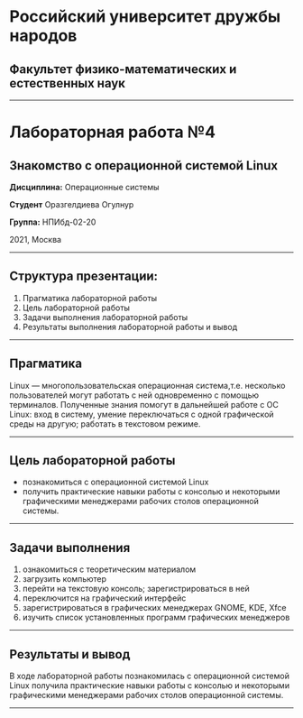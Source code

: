 # Российский университет дружбы народов

## Факультет физико-математических и естественных наук
***
# Лабораторная работа №4
## Знакомство с операционной системой Linux

**Дисциплина:** Операционные системы

**Студент** Оразгелдиева Огулнур

**Группа:** НПИбд-02-20

2021, Москва

***

## Структура презентации:

1. Прагматика лабораторной работы
2. Цель лабораторной работы
3. Задачи выполнения лабораторной работы
4. Результаты выполнения лабораторной работы и вывод

***

## Прагматика

Linux — многопользовательская операционная система,т.е. несколько пользователей могут работать с ней одновременно с помощью терминалов.
Полученные знания помогут в дальнейшей работе с ОС Linux: вход в систему, умение переключаться с одной графической среды на другую; работать в текстовом режиме.

***

## Цель лабораторной работы

* познакомиться с операционной системой Linux
* получить практические навыки работы с консолью и некоторыми графическими менеджерами рабочих столов операционной системы.

***

## Задачи выполнения

1. ознакомиться с теоретическим материалом
2. загрузить компьютер
3. перейти на текстовую консоль;  зарегистрироваться в ней
4. переключится на графический интерфейс
5. зарегистрироваться в графических менеджерах GNOME, KDE, Xfce
6. изучить список установленных программ графических менеджеров

***

## Результаты и вывод

В ходе лабораторной работы
 познакомилась с операционной системой Linux
 получила практические навыки работы с консолью и некоторыми графическими менеджерами рабочих столов операционной системы.

***

